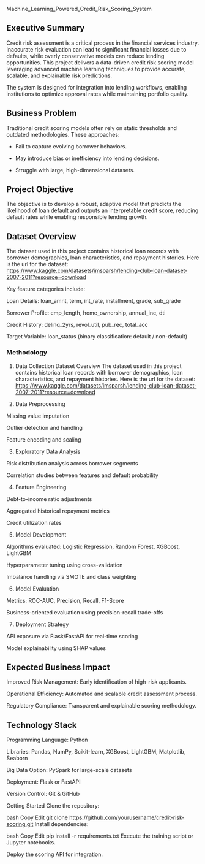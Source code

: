 Machine_Learning_Powered_Credit_Risk_Scoring_System
## Executive Summary
Credit risk assessment is a critical process in the financial services industry. Inaccurate risk evaluation can lead to significant financial losses due to defaults, while overly conservative models can reduce lending opportunities.
This project delivers a data-driven credit risk scoring model leveraging advanced machine learning techniques to provide accurate, scalable, and explainable risk predictions.

The system is designed for integration into lending workflows, enabling institutions to optimize approval rates while maintaining portfolio quality.

## Business Problem
Traditional credit scoring models often rely on static thresholds and outdated methodologies. These approaches:

- Fail to capture evolving borrower behaviors.

- May introduce bias or inefficiency into lending decisions.

- Struggle with large, high-dimensional datasets.

## Project Objective
The objective is to develop a robust, adaptive model that predicts the likelihood of loan default and outputs an interpretable credit score, reducing default rates while enabling responsible lending growth.

## Dataset Overview
The dataset used in this project contains historical loan records with borrower demographics, loan characteristics, and repayment histories.
Here is the url for the dataset: https://www.kaggle.com/datasets/imsparsh/lending-club-loan-dataset-2007-2011?resource=download

Key feature categories include:

Loan Details: loan_amnt, term, int_rate, installment, grade, sub_grade

Borrower Profile: emp_length, home_ownership, annual_inc, dti

Credit History: delinq_2yrs, revol_util, pub_rec, total_acc

Target Variable: loan_status (binary classification: default / non-default)

### Methodology
1. Data Collection
Dataset Overview
The dataset used in this project contains historical loan records with borrower demographics, loan characteristics, and repayment histories.
Here is the url for the dataset: https://www.kaggle.com/datasets/imsparsh/lending-club-loan-dataset-2007-2011?resource=download

2. Data Preprocessing

Missing value imputation

Outlier detection and handling

Feature encoding and scaling

3. Exploratory Data Analysis

Risk distribution analysis across borrower segments

Correlation studies between features and default probability

4. Feature Engineering

Debt-to-income ratio adjustments

Aggregated historical repayment metrics

Credit utilization rates

5. Model Development

Algorithms evaluated: Logistic Regression, Random Forest, XGBoost, LightGBM

Hyperparameter tuning using cross-validation

Imbalance handling via SMOTE and class weighting

6. Model Evaluation

Metrics: ROC-AUC, Precision, Recall, F1-Score

Business-oriented evaluation using precision-recall trade-offs

7. Deployment Strategy

API exposure via Flask/FastAPI for real-time scoring

Model explainability using SHAP values

## Expected Business Impact
Improved Risk Management: Early identification of high-risk applicants.

Operational Efficiency: Automated and scalable credit assessment process.

Regulatory Compliance: Transparent and explainable scoring methodology.

## Technology Stack
Programming Language: Python

Libraries: Pandas, NumPy, Scikit-learn, XGBoost, LightGBM, Matplotlib, Seaborn

Big Data Option: PySpark for large-scale datasets

Deployment: Flask or FastAPI

Version Control: Git & GitHub

Getting Started
Clone the repository:

bash
Copy
Edit
git clone https://github.com/yourusername/credit-risk-scoring.git
Install dependencies:

bash
Copy
Edit
pip install -r requirements.txt
Execute the training script or Jupyter notebooks.

Deploy the scoring API for integration.

